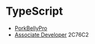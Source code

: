 # TypeScript
- [PorkBellyPro](../works/porkbellypro.md)
- [Associate Developer](../works/detector-inspector.md)
2C76C2
